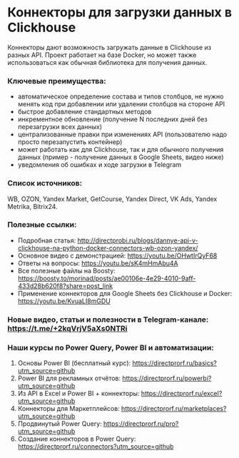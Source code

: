 # Коннекторы для загрузки данных в Clickhouse

Коннекторы дают возможность загружать данные в Clickhouse из разных API.
Проект работает на базе Docker, но может также использоваться как обычная библиотека для получения данных. 

### Ключевые преимущества:
- автоматическое определение состава и типов столбцов, не нужно менять код при добавлении или удалении столбцов на стороне API
- быстрое добавление стандартных методов
- инкрементное обновление (получение N последних дней без перезагрузки всех данных)
- централизованные правки при изменениях API (пользователю надо просто перезапустить контейнер)
- может работать как для Clickhouse, так и для обычного получения данных (пример - получение данных в Google Sheets, видео ниже)
- уведомления об ошибках и ходе загрузки в Telegram

### Список источников: 
WB, OZON, Yandex Market, GetCourse, Yandex Direct, VK Ads, Yandex Metrika, Bitrix24.

### Полезные ссылки:
- Подробная статья: http://directprobi.ru/blogs/dannye-api-v-clickhouse-na-python-docker-connectors-wb-ozon-yandex/
- Основное видео с демонстрацией: https://youtu.be/OHwtIrQyF68
- Ответы на вопросы: https://youtu.be/sK4mHmAbu4A
- Все полезные файлы на Boosty: https://boosty.to/morinad/posts/ae00106e-4e29-4010-9aff-433d28b620f8?share=post_link
- Применение коннекторов для Google Sheets без Clickhouse и Docker: https://youtu.be/KvuaLI8mGDU

### Новые видео, статьи и полезности в Telegram-канале: https://t.me/+2kqVrjV5aXs0NTRi

### Наши курсы по Power Query, Power BI и автоматизации:
1) Основы Power BI (бесплатный курс): https://directprorf.ru/basics?utm_source=github
2) Power BI для рекламных отчётов: https://directprorf.ru/powerbi?utm_source=github
3) Из API в Excel и Power BI + коннекторы: https://directprorf.ru/excel?utm_source=github
4) Коннекторы для Маркетплейсов: https://directprorf.ru/marketplaces?utm_source=github
5) Продвинутый Power Query: https://directprorf.ru/pro?utm_source=github
6) Создание коннекторов в Power Query: https://directprorf.ru/connectors?utm_source=github

